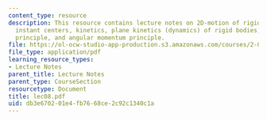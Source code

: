 ```yaml
---
content_type: resource
description: This resource contains lecture notes on 2D-motion of rigid bodies, kinematics,
  instant centers, kinetics, plane kinetics (dynamics) of rigid bodies, linear momentum
  principle, and angular momentum principle.
file: https://ol-ocw-studio-app-production.s3.amazonaws.com/courses/2-003j-dynamics-and-control-i-spring-2007/db3e670201e4fb7668ce2c92c1340c1a_lec08.pdf
file_type: application/pdf
learning_resource_types:
- Lecture Notes
parent_title: Lecture Notes
parent_type: CourseSection
resourcetype: Document
title: lec08.pdf
uid: db3e6702-01e4-fb76-68ce-2c92c1340c1a
---
```

